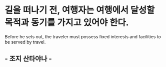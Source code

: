 # 길을 떠나기 전, 여행자는 여행에서 달성할 목적과 동기를 가지고 있어야 한다.

Before he sets out, the traveler must possess fixed interests and facilities to be served by travel.

## - 조지 산타야나 - 
